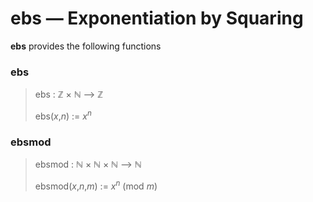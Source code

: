 # ebs &#x2014; Exponentiation by  Squaring

**ebs** provides the following functions

### ebs

>  ebs : &#x2124; &#xd7; &#x2115; &#x27f6; &#x2124;
>
>  ebs(_x_,_n_) := _x<sup>n</sup>_


### ebsmod

>  ebsmod : &#x2115; &#xd7; &#x2115; &#xd7; &#x2115; &#x27f6; &#x2115;
>
>  ebsmod(_x_,_n_,_m_) := _x<sup>n</sup>_ (mod _m_)
